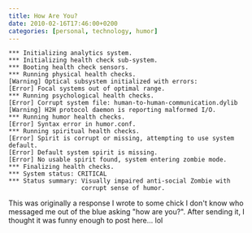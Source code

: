 ```yaml
---
title: How Are You?
date: 2010-02-16T17:46:00+0200
categories: [personal, technology, humor]
---
```


    *** Initializing analytics system.
    *** Initializing health check sub-system.
    *** Booting health check sensors.
    *** Running physical health checks.
    [Warning] Optical subsystem initialized with errors:
    [Error] Focal systems out of optimal range.
    *** Running psychological health checks.
    [Error] Corrupt system file: human-to-human-communication.dylib
    [Warning] H2H protocol daemon is reporting malformed I/O.
    *** Running humor health checks.
    [Error] Syntax error in humor.conf.
    *** Running spiritual health checks.
    [Error] Spirit is corrupt or missing, attempting to use system default.
    [Error] Default system spirit is missing.
    [Error] No usable spirit found, system entering zombie mode.
    *** Finalizing health checks.
    *** System status: CRITICAL
    *** Status summary: Visually impaired anti-social Zombie with
                        corrupt sense of humor.

This was originally a response I wrote to some chick I don't know who messaged me out of the blue asking "how are you?". After sending it, I thought it was funny enough to post here... lol
